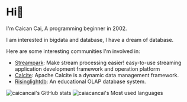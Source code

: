 # Hi👋
I'm Caican Cai, A programming beginner in 2002.

I am interested in bigdata and database, I have a dream of database.

Here are some interesting communities I'm involved in:

- [Streampark](https://github.com/apache/incubator-streampark): Make stream processing easier! easy-to-use streaming application development framework and operation platform
- [Calcite](https://github.com/apache/calcite): Apache Calcite is a dynamic data management framework.
- [Risinglightdb](https://github.com/risinglightdb/risinglight): An educational OLAP database system.
  
![caicancai's GitHub stats](https://github-readme-stats.vercel.app/api?username=caicancai)
![caiacancai's Most used languages](https://github-readme-stats.vercel.app/api/top-langs/?username=caicancai&layout=compact&hide_border=true&langs_count=10)

